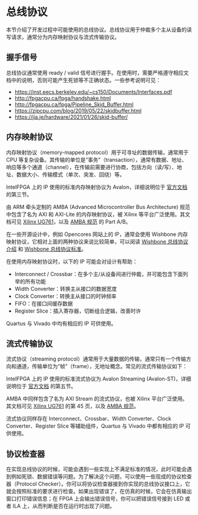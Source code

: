 # 总线协议

本节介绍了开发过程中可能使用的总线协议。总线协议用于仲裁多个主从设备的读写请求，通常分为内存映射协议与流式传输协议。

## 握手信号

总线协议通常使用 ready / valid 信号进行握手。在使用时，需要严格遵守相应文档中的说明，否则可能产生死锁等不正确状态。一些参考说明可见：

* <https://inst.eecs.berkeley.edu/~cs150/Documents/Interfaces.pdf>
* <http://fpgacpu.ca/fpga/handshake.html>
* <http://fpgacpu.ca/fpga/Pipeline_Skid_Buffer.html>
* <https://zipcpu.com/blog/2019/05/22/skidbuffer.html>
* <https://jia.je/hardware/2021/01/26/skid-buffer/>


## 内存映射协议

内存映射协议（memory-mapped protocol）用于可寻址的数据传输，通常用于 CPU 等复杂设备。其传输的单位是“事务”（transaction），通常有数据、地址、响应等多个通道（channel），在传输前需要进行协商，包括方向（读/写）、地址、数据大小、传输模式（单次、突发、回绕）等。

IntelFPGA 上的 IP 使用的标准内存映射协议为 Avalon，详细说明位于 [官方文档](https://www.intel.com/content/dam/www/programmable/us/en/pdfs/literature/manual/mnl_avalon_spec.pdf) 的第三节。

由 ARM 牵头定制的 AMBA (Advanced Microcontroller Bus Architecture) 规范中包含了名为 AXI 和 AXI-Lite 的内存映射协议，被 Xilinx 等平台广泛使用。其文档可见 [Xilinx UG761](https://www.xilinx.com/support/documentation/ip_documentation/ug761_axi_reference_guide.pdf)，以及 [AMBA 规范](https://developer.arm.com/documentation/ihi0022/hc) 的 Part A/B。

在一些开源设计中，例如 Opencores 网站上的 IP，通常会使用 Wishbone 内存映射协议，它相对上面的两种协议来说比较简单，可以阅读 [Wishbone 总线协议介绍](https://jia.je/hardware/2022/06/19/wishbone/) 和 [Wishbone 总线协议标准](https://cdn.opencores.org/downloads/wbspec_b4.pdf)。

在使用内存映射协议时，以下的 IP 可能会对设计有帮助：

* Interconnect / Crossbar：在多个主/从设备间进行仲裁，并可能包含下面列举的所有功能
* Width Converter：转换主从接口的数据宽度
* Clock Converter：转换主从接口的时钟频率
* FIFO：在接口间缓存数据
* Register Slice：插入寄存器，切断组合逻辑，改善时许

Quartus 与 Vivado 中均有相应的 IP 可供使用。

## 流式传输协议

流式协议（streaming protocol）通常用于大量数据的传输，通常只有一个传输方向和通道，传输单位为“帧”（frame），无地址概念。常见的流式传输协议如下：

IntelFPGA 上的 IP 使用的标准流式协议为 Avalon Streaming (Avalon-ST)，详细说明位于 [官方文档](https://www.intel.com/content/dam/www/programmable/us/en/pdfs/literature/manual/mnl_avalon_spec.pdf) 的第五节。

AMBA 中同样包含了名为 AXI Stream 的流式协议，也被 Xilinx 平台广泛使用。其文档可见 [Xilinx UG761](https://www.xilinx.com/support/documentation/ip_documentation/ug761_axi_reference_guide.pdf) 的第 45 页，以及 [AMBA 规范](https://developer.arm.com/documentation/ihi0051/a/Introduction/About-the-AXI4-Stream-protocol)。

流式协议同样存在 Interconnect、Crossbar、Width Converter、Clock Converter、Register Slice 等辅助组件，Quartus 与 Vivado 中都有相应的 IP 可供使用。

## 协议检查器

在实现总线协议的时候，可能会遇到一些实现上不满足标准的情况，此时可能会遇到例如死锁、数据错误等问题。为了解决这个问题，可以使用一些现成的协议检查器（Protocol Checker）。你可以将协议检查器接到你实现的总线协议接口上，它就会按照标准的要求进行检查。如果出现错误了，在仿真的时候，它会在仿真输出窗口打印错误信息；在 FPGA 上会输出错误信号，你可以把错误信号接到 LED 或者 ILA 上，从而判断是否在运行时出现了问题。